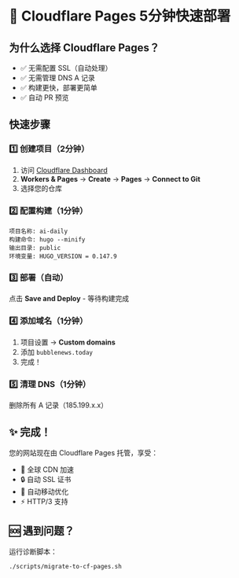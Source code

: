 # 🚀 Cloudflare Pages 5分钟快速部署

## 为什么选择 Cloudflare Pages？
- ✅ 无需配置 SSL（自动处理）
- ✅ 无需管理 DNS A 记录
- ✅ 构建更快，部署更简单
- ✅ 自动 PR 预览

## 快速步骤

### 1️⃣ 创建项目（2分钟）
1. 访问 [Cloudflare Dashboard](https://dash.cloudflare.com/)
2. **Workers & Pages** → **Create** → **Pages** → **Connect to Git**
3. 选择您的仓库

### 2️⃣ 配置构建（1分钟）
```
项目名称: ai-daily
构建命令: hugo --minify
输出目录: public
环境变量: HUGO_VERSION = 0.147.9
```

### 3️⃣ 部署（自动）
点击 **Save and Deploy** - 等待构建完成

### 4️⃣ 添加域名（1分钟）
1. 项目设置 → **Custom domains**
2. 添加 `bubblenews.today`
3. 完成！

### 5️⃣ 清理 DNS（1分钟）
删除所有 A 记录（185.199.x.x）

## ✨ 完成！
您的网站现在由 Cloudflare Pages 托管，享受：
- 🚀 全球 CDN 加速
- 🔒 自动 SSL 证书
- 📱 自动移动优化
- ⚡ HTTP/3 支持

## 🆘 遇到问题？
运行诊断脚本：
```bash
./scripts/migrate-to-cf-pages.sh
```